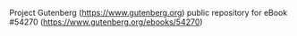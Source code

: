 Project Gutenberg (https://www.gutenberg.org) public repository for
eBook #54270 (https://www.gutenberg.org/ebooks/54270)
